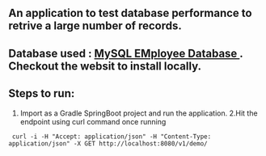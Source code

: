 ## An application to test database performance to retrive a large number of records.

## Database used : <a href="https://dev.mysql.com/doc/employee/en/"> MySQL EMployee Database </a>. Checkout the websit to install locally.
## Steps to run:
1. Import as a Gradle SpringBoot project and run the application.
2.Hit the endpoint using curl command once running

<code> curl -i -H "Accept: application/json" -H "Content-Type: application/json" -X GET http://localhost:8080/v1/demo/</code>
